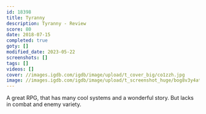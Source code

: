```yaml
---
id: 18398
title: Tyranny
description: Tyranny - Review
score: 80
date: 2018-07-15
completed: true
goty: []
modified_date: 2023-05-22
screenshots: []
tags: []
videos: []
cover: //images.igdb.com/igdb/image/upload/t_cover_big/co1zzh.jpg
image: //images.igdb.com/igdb/image/upload/t_screenshot_huge/bog8v3y4atqyazanklyt.jpg
---
```

A great RPG, that has many cool systems and a wonderful story. But lacks in combat and enemy variety.